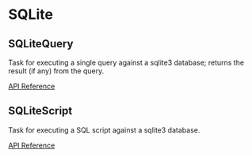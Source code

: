 # SQLite

## SQLiteQuery <Badge text="task"/>

Task for executing a single query against a sqlite3 database; returns the result (if any) from the query.

[API Reference](/api/unreleased/tasks/sqlite.html#prefect-tasks-database-sqlite-sqlitequerytask)

## SQLiteScript <Badge text="task"/>

Task for executing a SQL script against a sqlite3 database.

[API Reference](/api/unreleased/tasks/sqlite.html#prefect-tasks-database-sqlite-sqlitescripttask)
